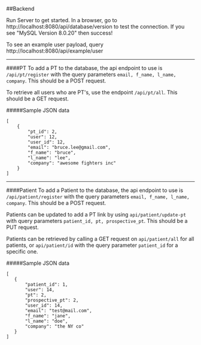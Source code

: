 ##Backend

Run Server to get started. In a browser, go to http://localhost:8080/api/database/version to test the connection. If you see "MySQL Version 8.0.20" then success!

To see an example user payload, query http://localhost:8080/api/example/user

---

####PT
To add a PT to the database, the api endpoint to use is `/api/pt/register` with the query parameters `email, f_name, l_name, company`. This should be a POST request.

To retrieve all users who are PT's, use the endpoint `/api/pt/all`. This should be a GET request.

#####Sample JSON data
```
[
    {
        "pt_id": 2,
        "user": 12,
        "user_id": 12,
        "email": "bruce.lee@gmail.com",
        "f_name": "bruce",
        "l_name": "lee",
        "company": "awesome fighters inc"
    }
]
```

---

####Patient
To add a Patient to the database, the api endpoint to use is `/api/patient/register` with the query parameters `email, f_name, l_name, company`. This should be a POST request.

Patients can be updated to add a PT link by using `api/patient/update-pt` with query parameters `patient_id, pt, prospective_pt`. This should be a PUT request.

Patients can be retrieved by calling a GET request on `api/patient/all` for all patients, or `api/patient/id` with the query parameter `patient_id` for a specific one.

#####Sample JSON data
```
[
   {
       "patient_id": 1,
       "user": 14,
       "pt": 2,
       "prospective_pt": 2,
       "user_id": 14,
       "email": "test@mail.com",
       "f_name": "jane",
       "l_name": "doe",
       "company": "the NY co"
   }
]
```

